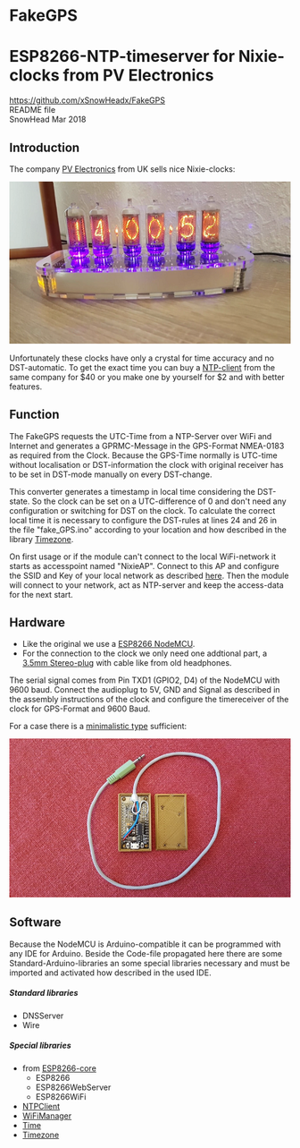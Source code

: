 # FakeGPS
# ESP8266-NTP-timeserver for Nixie-clocks from PV Electronics
https://github.com/xSnowHeadx/FakeGPS  
README file  
SnowHead Mar 2018  

## Introduction
The company [PV Electronics](https://www.pvelectronics.co.uk) from UK sells nice Nixie-clocks:

![IN-8_Nixie-Clock](pictures/IN-8_Nixie-Clock.png)

Unfortunately these clocks have only a crystal for time accuracy and no DST-automatic. To get the exact time you can buy a [NTP-client](https://www.pvelectronics.co.uk/index.php?main_page=product_info&cPath=10&products_id=188) from the same company for $40 or you make one by yourself for $2 and with better features. 
## Function
The FakeGPS requests the UTC-Time from a NTP-Server over WiFi and Internet and generates a GPRMC-Message in the GPS-Format NMEA-0183 as required from the Clock.
Because the GPS-Time normally is UTC-time without localisation or DST-information the clock with original receiver has to be set in DST-mode manually on every DST-change. 

This converter generates a timestamp in local time considering the DST-state. So the clock can be set on a UTC-difference of 0 and don't need any configuration or switching for DST on the clock.
To calculate the correct local time it is necessary to configure the DST-rules at lines 24 and 26 in the file "fake_GPS.ino" according to your location and how described in the library [Timezone](). 

On first usage or if the module can't connect to the local WiFi-network it starts as accesspoint named "NixieAP". Connect to this AP and configure the SSID and Key of your local network as described [here](https://github.com/tzapu/WiFiManager). Then the module will connect to your network, act as NTP-server and keep the access-data for the next start.
## Hardware
* Like the original we use a [ESP8266 NodeMCU](https://www.aliexpress.com/item/1PCS-ESP8266-NodeMCU-V3-Lua-WIFI-module-memory-32M-Flash-USB-serial-CH340G/32820380705.html). 
* For the connection to the clock we only need one addtional part, a [3.5mm Stereo-plug](https://www.aliexpress.com/item/H143-3-5-pairs-of-3-5-channel-stereo-audio-plug-plug/32691597552.html) with cable like from old headphones.

The serial signal comes from Pin TXD1 (GPIO2, D4) of the NodeMCU with 9600 baud. Connect the audioplug to 5V, GND and Signal as described in the assembly instructions of the clock and configure the timereceiver of the clock for GPS-Format and 9600 Baud.

For a case there is a [minimalistic type](https://www.thingiverse.com/thing:2842012) sufficient:


![FakeGPS Case](pictures/FakeGPS_Case.jpg)

 
## Software
Because the NodeMCU is Arduino-compatible it can be programmed with any IDE for Arduino. Beside the Code-file propagated here there are some Standard-Arduino-libraries an some special libraries necessary and must be imported and activated how described in the used IDE.
##### Standard libraries
* DNSServer
* Wire
##### Special libraries
* from [ESP8266-core](https://github.com/esp8266/Arduino)
	* ESP8266
	* ESP8266WebServer
	* ESP8266WiFi
* [NTPClient](https://github.com/arduino-libraries/NTPClient)
* [WiFiManager](https://github.com/tzapu/WiFiManager)
* [Time](https://github.com/PaulStoffregen/Time)
* [Timezone](https://github.com/JChristensen/Timezone)

